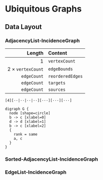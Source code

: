 # Ubiquitous Graphs

## Data Layout

### AdjacencyList-IncidenceGraph

|            Length | Content       |
|------------------:|:--------------|
|                 1 | `vertexCount` |
| 2 × `vertexCount` | `edgeBounds`  |
|       `edgeCount` | `reorderedEdges` |
|       `edgeCount` | `targets`        |
|       `edgeCount` | `sources`        |

```
[4][··|··|··|··][···][···][···]
```

```plantuml
digraph G {
  node [shape=circle]
  b -> c [xlabel=0]
  d -> d [xlabel=1]
  b -> c [xlabel=2]
  {
    rank = same
    a, c
  }
}
```

### Sorted-AdjacencyList-IncidenceGraph

### EdgeList-IncidenceGraph

